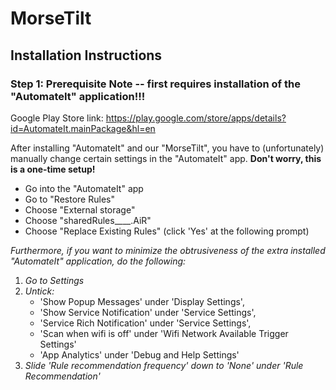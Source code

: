 # MorseTilt

## Installation Instructions

### Step 1: Prerequisite Note -- first requires installation of the "AutomateIt" application!!! 
Google Play Store link: https://play.google.com/store/apps/details?id=AutomateIt.mainPackage&hl=en


After installing "AutomateIt" and our "MorseTilt", you have to (unfortunately) manually change certain settings in the "AutomateIt" app. **Don't worry, this is a one-time setup!**

- Go into the "AutomateIt" app
- Go to "Restore Rules"
- Choose "External storage"
- Choose "sharedRules____.AiR"
- Choose "Replace Existing Rules" (click 'Yes' at the following prompt)

*Furthermore, if you want to minimize the obtrusiveness of the extra installed "AutomateIt" application, do the following:*

1. *Go to Settings*
2. *Untick:*
	- 'Show Popup Messages' under 'Display Settings',
	- 'Show Service Notification' under 'Service Settings',
	- 'Service Rich Notification' under 'Service Settings',
	- 'Scan when wifi is off' under 'Wifi Network Available Trigger Settings'
	- 'App Analytics' under 'Debug and Help Settings'
3. *Slide 'Rule recommendation frequency' down to 'None' under 'Rule Recommendation'*
	
